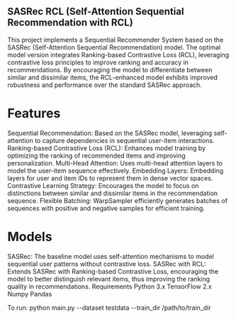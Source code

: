 ## SASRec RCL (Self-Attention Sequential Recommendation with RCL)
This project implements a Sequential Recommender System based on the SASRec (Self-Attention Sequential Recommendation) model. The optimal model version integrates Ranking-based Contrastive Loss (RCL), leveraging contrastive loss principles to improve ranking and accuracy in recommendations. By encouraging the model to differentiate between similar and dissimilar items, the RCL-enhanced model exhibits improved robustness and performance over the standard SASRec approach.

# Features
Sequential Recommendation: Based on the SASRec model, leveraging self-attention to capture dependencies in sequential user-item interactions.
Ranking-based Contrastive Loss (RCL): Enhances model training by optimizing the ranking of recommended items and improving personalization.
Multi-Head Attention: Uses multi-head attention layers to model the user-item sequence effectively.
Embedding Layers: Embedding layers for user and item IDs to represent them in dense vector spaces.
Contrastive Learning Strategy: Encourages the model to focus on distinctions between similar and dissimilar items in the recommendation sequence.
Flexible Batching: WarpSampler efficiently generates batches of sequences with positive and negative samples for efficient training.
# Models
SASRec: The baseline model uses self-attention mechanisms to model sequential user patterns without contrastive loss.
SASRec with RCL: Extends SASRec with Ranking-based Contrastive Loss, encouraging the model to better distinguish relevant items, thus improving the ranking quality in recommendations.
Requirements
Python 3.x
TensorFlow 2.x
Numpy
Pandas

To run:
python main.py --dataset testdata --train_dir /path/to/train_dir
